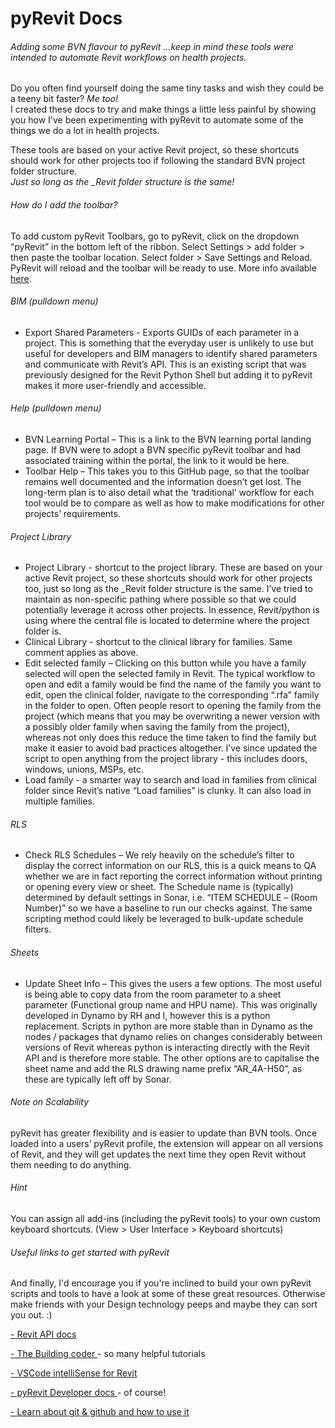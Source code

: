 # pyRevit Docs
###### Adding some *BVN* flavour to pyRevit ...keep in mind these tools were intended to automate Revit workflows on health projects.

Do you often find yourself doing the same tiny tasks and wish they could be a teeny bit faster? *Me too!* </br>
I created these docs to try and make things a little less painful by showing you how I've been experimenting with pyRevit to automate some of the things we do a lot in health projects.

These tools are based on your active Revit project, so these shortcuts should work for other projects too if following the standard BVN project folder structure.  </br>
*Just so long as the _Revit folder structure is the same!* 

###### How do I add the toolbar? 
To add custom pyRevit Toolbars, go to pyRevit, click on the dropdown “pyRevit” in the bottom left of the ribbon.
Select Settings > add folder > then paste the toolbar location. Select folder > Save Settings and Reload. 
PyRevit will reload and the toolbar will be ready to use. More info available <a href="https://bvn.zendesk.com/hc/en-us/articles/4787426471311">here</a>. 


###### BIM (pulldown menu)
- Export Shared Parameters - Exports GUIDs of each parameter in a project. This is something that the everyday user is unlikely to use but useful for developers and BIM managers to identify shared parameters and communicate with Revit’s API. This is an existing script that was previously designed for the Revit Python Shell but adding it to pyRevit makes it more user-friendly and accessible. 

###### Help (pulldown menu)
- BVN Learning Portal – This is a link to the BVN learning portal landing page. If BVN were to adopt a BVN specific pyRevit toolbar and had associated training within the portal, the link to it would be here. 
- Toolbar Help – This takes you to this GitHub page, so that the toolbar remains well documented and the information doesn’t get lost. The long-term plan is to also detail what the ‘traditional’ workflow for each tool would be to compare as well as how to make modifications for other projects’ requirements. 

###### Project Library  
- Project Library - shortcut to the project library. These are based on your active Revit project, so these shortcuts should work for other projects too, just so long as the _Revit folder structure is the same. I’ve tried to maintain as non-specific pathing where possible so that we could potentially leverage it across other projects. In essence, Revit/python is using where the central file is located to determine where the project folder is. 
- Clinical Library - shortcut to the clinical library for families. Same comment applies as above. 
- Edit selected family – Clicking on this button while you have a family selected will open the selected family in Revit. The typical workflow to open and edit a family would be find the name of the family you want to edit, open the clinical folder, navigate to the corresponding “.rfa” family in the folder to open. Often people resort to opening the family from the project (which means that you may be overwriting a newer version with a possibly older family when saving the family from the project), whereas not only does this reduce the time taken to find the family but make it easier to avoid bad practices altogether. I’ve since updated the script to open anything from the project library - this includes doors, windows, unions, MSPs, etc. 
- Load family - a smarter way to search and load in families from clinical folder since Revit’s native “Load families” is clunky. It can also load in multiple families. 

###### RLS 
- Check RLS Schedules – We rely heavily on the schedule’s filter to display the correct information on our RLS, this is a quick means to QA whether we are in fact reporting the correct information without printing or opening every view or sheet. The Schedule name is (typically) determined by default settings in Sonar, i.e. “ITEM SCHEDULE – (Room Number)” so we have a baseline to run our checks against. The same scripting method could likely be leveraged to bulk-update schedule filters. 

###### Sheets
- Update Sheet Info – This gives the users a few options. The most useful is being able to copy data from the room parameter to a sheet parameter (Functional group name and HPU name). This was originally developed in Dynamo by RH and I, however this is a python replacement. Scripts in python are more stable than in Dynamo as the nodes / packages that dynamo relies on changes considerably between versions of Revit whereas python is interacting directly with the Revit API and is therefore more stable. The other options are to capitalise the sheet name and add the RLS drawing name prefix “AR_4A-H50”, as these are typically left off by Sonar.  

###### Note on Scalability 
pyRevit has greater flexibility and is easier to update than BVN tools. Once loaded into a users’ pyRevit profile, the extension will appear on all versions of Revit, and they will get updates the next time they open Revit without them needing to do anything. 

###### Hint 
You can assign all add-ins (including the pyRevit tools) to your own custom keyboard shortcuts. (View > User Interface >  Keyboard shortcuts)


###### Useful links to get started with pyRevit 
And finally, I'd encourage you if you're inclined to build your own pyRevit scripts and tools to have a look at some of these great resources. Otherwise make friends with your Design technology peeps and maybe they can sort you out. :) 

<a href="https://bvn.zendesk.com/hc/en-us/articles/4787426471311"> - Revit API docs</a>

<a href="https://thebuildingcoder.typepad.com"> - The Building coder </a> - so many helpful tutorials 

<a href="https://www.macro4bim.com/post/vscode-intellisense-for-revit"> - VSCode intelliSense for Revit</a>

<a href="https://www.notion.so/Developer-Docs-2c88f3ecccde422d9504e20b6b9e04f8"> - pyRevit Developer docs </a> - of course! 

<a href="https://www.youtube.com/playlist?list=PL4cUxeGkcC9goXbgTDQ0n_4TBzOO0ocPR"> - Learn about git & github and how to use it </a>





